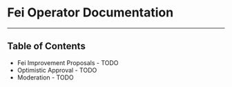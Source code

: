 # Fei Operator Documentation


---
## Table of Contents

* Fei Improvement Proposals - TODO
* Optimistic Approval - TODO
* Moderation - TODO